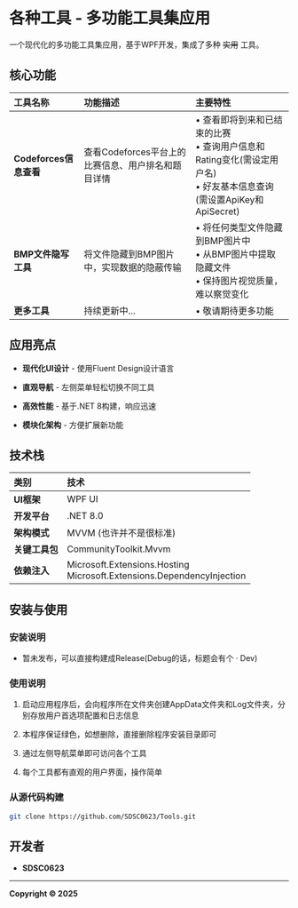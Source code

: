 # 各种工具 - 多功能工具集应用


一个现代化的多功能工具集应用，基于WPF开发，集成了多种 ~~实用~~ 工具。

##  核心功能

| 工具名称 | 功能描述 | 主要特性 |
| :--- | :--- | :--- |
| **Codeforces信息查看** | 查看Codeforces平台上的比赛信息、用户排名和题目详情 | • 查看即将到来和已结束的比赛<br> • 查询用户信息和Rating变化(需设定用户名)<br> • 好友基本信息查询(需设置ApiKey和ApiSecret) |
|  **BMP文件隐写工具**  | 将文件隐藏到BMP图片中，实现数据的隐蔽传输          | • 将任何类型文件隐藏到BMP图片中<br> • 从BMP图片中提取隐藏文件<br> • 保持图片视觉质量，难以察觉变化 |
| **更多工具**      | 持续更新中...                                      | • 敬请期待更多功能                                       |

##  应用亮点

- **现代化UI设计** - 使用Fluent Design设计语言

- **直观导航** - 左侧菜单轻松切换不同工具

- **高效性能** - 基于.NET 8构建，响应迅速

- **模块化架构** - 方便扩展新功能

## 技术栈

| 类别         | 技术                                     |
| :----------- | :--------------------------------------- |
| **UI框架**   | WPF UI                                   |
| **开发平台** | .NET 8.0                                 |
| **架构模式** | MVVM (也许并不是很标准)                          |
| **关键工具包**   | CommunityToolkit.Mvvm                    |
| **依赖注入** | Microsoft.Extensions.Hosting<br >Microsoft.Extensions.DependencyInjection |

##  安装与使用

### 安装说明

- 暂未发布，可以直接构建成Release(Debug的话，标题会有个 · Dev)


### 使用说明

1. 启动应用程序后，会向程序所在文件夹创建AppData文件夹和Log文件夹，分别存放用户首选项配置和日志信息

2. 本程序保证绿色，如想删除，直接删除程序安装目录即可

3. 通过左侧导航菜单即可访问各个工具

4. 每个工具都有直观的用户界面，操作简单

### 从源代码构建

```bash
git clone https://github.com/SDSC0623/Tools.git
```

## 开发者

- **SDSC0623**

---

**Copyright © 2025**
